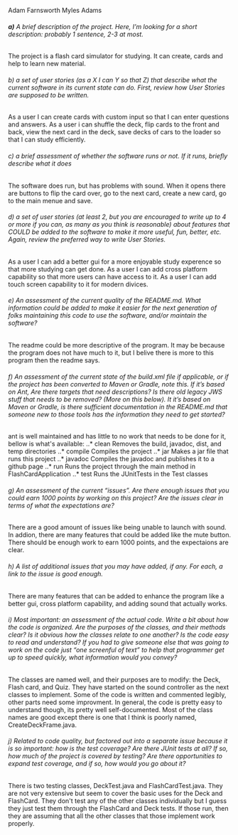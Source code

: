 Adam Farnsworth
Myles Adams

###### **a)** A brief description of the project. Here, I’m looking for a short description: probably 1 sentence, 2-3 at most.
The project is a flash card simulator for studying.  It can create, cards and help to learn new material.

###### b)  a set of user stories (as a X I can Y so that Z) that describe what the current software in its current state can do.  First, review how User Stories are supposed to be written.
As a user I can create cards with custom input so that I can enter questions and answers.  As a user i can shuffle the deck, flip cards to the front and back, view the next card in the deck, save decks of cars to the loader so that I can study efficiently.

###### c) a brief assessment of whether the software runs or not. If it runs, briefly describe what it does
The software does run, but has problems with sound.  When it opens there are buttons to flip the card over, go to the next card, create a new card, go to the main menue and save.

###### d) a set of user stories (at least 2, but you are encouraged to write up to 4 or more if you can, as many as you think is reasonable) about features that COULD be added to the software to make it more useful, fun, better, etc.  Again, review the preferred way to write User Stories.
As a user I can add a better gui for a more enjoyable study experence so that more studying can get done.  As a user I can add cross platform capability so that more users can have access to it.  As a user I can add touch screen capability to it for modern divices.

###### e) An assessment of the current quality of the README.md. What information could be added to make it easier for the next generation of folks maintaining this code to use the software, and/or maintain the software?
The readme could be more descriptive of the program.  It may be because the program does not have much to it, but I belive there is more to this program then the readme says.

###### f) An assessment of the current state of the build.xml file if applicable, or if the project has been converted to Maven or Gradle, note this. If it’s based on Ant, Are there targets that need descriptions? Is there old legacy JWS stuff that needs to be removed? (More on this below). It it’s based on Maven or Gradle, is there sufficient documentation in the README.md that someone new to those tools has the information they need to get started?
ant is well maintained and has little to no work that needs to be done for it, bellow is what's available:
..* clean    Removes the build, javadoc, dist, and temp directories
..* compile  Compiles the project
..* jar      Makes a jar file that runs this project
..* javadoc  Compiles the javadoc and publishes it to a github page
..* run      Runs the project through the main method in FlashCardApplication
..* test     Runs the JUnitTests in the Test classes 

###### g) An assessment of the current “issues”. Are there enough issues that you could earn 1000 points by working on this project? Are the issues clear in terms of what the expectations are?
There are a good amount of issues like being unable to launch with sound.  In addion, there are many features that could be added like the mute button.  There should be enough work to earn 1000 points, and the expectaions are clear.

###### h) A list of additional issues that you may have added, if any. For each, a link to the issue is good enough.
There are many features that can be added to enhance the program like a better gui, cross platform capability, and adding sound that actually works.

###### i) Most important: an assessment of the actual code. Write a bit about how the code is organized. Are the purposes of the classes, and their methods clear? Is it obvious how the classes relate to one another? Is the code easy to read and understand? If you had to give someone else that was going to work on the code just “one screenful of text” to help that programmer get up to speed quickly, what information would you convey?
The classes are named well, and their purposes are to modify: the Deck, Flash card, and Quiz.  They have started on the sound controller as the next classes to implement.  Some of the code is written and commented legibly, other parts need some improvment. In general, the code is pretty easy to understand though, its pretty well self-documented. Most of the class names are good except there is one that I think is poorly named, CreateDeckFrame.java.

###### j) Related to code quality, but factored out into a separate issue because it is so important: how is the test coverage? Are there JUnit tests at all? If so, how much of the project is covered by testing? Are there opportunities to expand test coverage, and if so, how would you go about it?
There is two testing classes, DeckTest.java and FlashCardTest.java. They are not very extensive but seem to cover the basic uses for the Deck and FlashCard. They don't test any of the other classes individually but I guess they just test them through the FlashCard and Deck tests. If those run, then they are assuming that all the other classes that those implement work properly.
